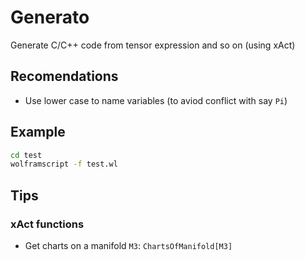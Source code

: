 # Generato

Generate C/C++ code from tensor expression and so on (using xAct)

## Recomendations

* Use lower case to name variables (to aviod conflict with say `Pi`)

## Example

```bash
cd test
wolframscript -f test.wl
```

## Tips

### xAct functions

* Get charts on a manifold `M3`: `ChartsOfManifold[M3]`
